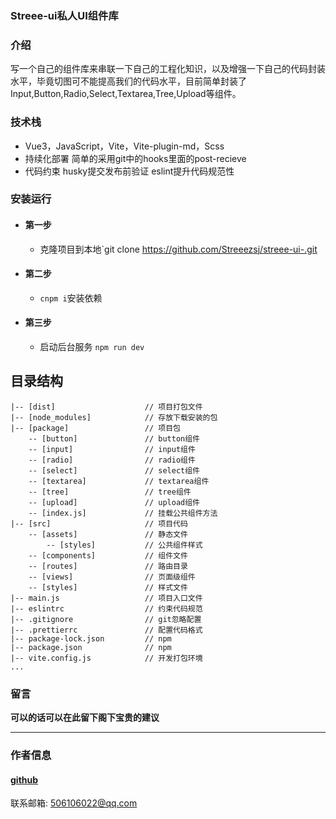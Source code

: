### Streee-ui私人UI组件库


### 介绍
写一个自己的组件库来串联一下自己的工程化知识，以及增强一下自己的代码封装水平，毕竟切图可不能提高我们的代码水平，目前简单封装了Input,Button,Radio,Select,Textarea,Tree,Upload等组件。

### 技术栈
- Vue3，JavaScript，Vite，Vite-plugin-md，Scss
- 持续化部署 简单的采用git中的hooks里面的post-recieve
- 代码约束 husky提交发布前验证 eslint提升代码规范性

### 安装运行
* #### 第一步
    * 克隆项目到本地`git clone https://github.com/Streeezsj/streee-ui-.git
* #### 第二步
    * `cnpm i`安装依赖
* #### 第三步
    * 启动后台服务 `npm run dev`
    
## 目录结构

    |-- [dist]                    // 项目打包文件
    |-- [node_modules]            // 存放下载安装的包
    |-- [package]                 // 项目包
        -- [button]               // button组件
        -- [input]                // input组件
        -- [radio]                // radio组件
        -- [select]               // select组件
        -- [textarea]             // textarea组件
        -- [tree]                 // tree组件
        -- [upload]               // upload组件
        -- [index.js]             // 挂载公共组件方法
    |-- [src]                     // 项目代码
        -- [assets]               // 静态文件
            -- [styles]           // 公共组件样式
        -- [components]           // 组件文件
        -- [routes]               // 路由目录
        -- [views]                // 页面级组件
        -- [styles]               // 样式文件
    |-- main.js                   // 项目入口文件
    |-- eslintrc                  // 约束代码规范
    |-- .gitignore                // git忽略配置
    |-- .prettierrc               // 配置代码格式
    |-- package-lock.json         // npm
    |-- package.json              // npm
    |-- vite.config.js            // 开发打包环境
    ...

### 留言

**可以的话可以在此留下阁下宝贵的建议**

-------------------------------------

### 作者信息

####  **[github](https://github.com/Streeezsj)**

联系邮箱: 506106022@qq.com
